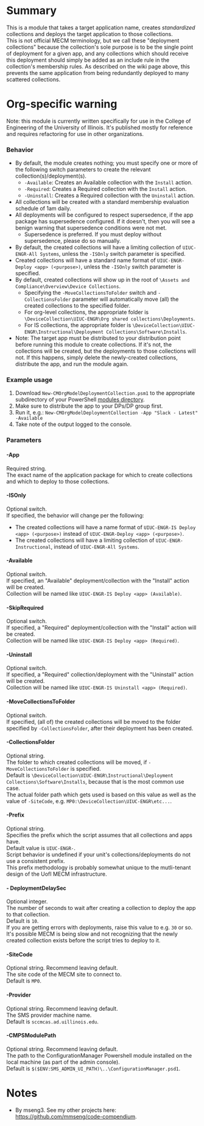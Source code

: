 # Summary

This is a module that takes a target application name, creates _standardized_ collections and deploys the target application to those collections.  
This is not official MECM terminology, but we call these "deployment collections" because the collection's sole purpose is to be the single point of deployment for a given app, and any collections which should receive this deployment should simply be added as an include rule in the collection's membership rules. As described on the wiki page above, this prevents the same application from being redundantly deployed to many scattered collections.  

# Org-specific warning
Note: this module is currently written specifically for use in the College of Engineering of the University of Illinois. It's published mostly for reference and requires refactoring for use in other organizations.  

### Behavior

- By default, the module creates nothing; you must specify one or more of the following switch parameters to create the relevant collection(s)/deployment(s).
  - `-Available`: Creates an Available collection with the `Install` action.
  - `-Required`: Creates a Required collection with the `Install` action.
  - `-Uninstall`: Creates a Required collection with the `Uninstall` action.
- All collections will be created with a standard membership evaluation schedule of 1am daily.  
- All deployments will be configured to respect supersedence, if the app package has supersedence configured. If it doesn't, then you will see a benign warning that supersedence conditions were not met.  
  - Supersedence is preferred. If you must deploy without supersedence, please do so manually.  
- By default, the created collections will have a limiting collection of `UIUC-ENGR-All Systems`, unless the `-ISOnly` switch parameter is specified.  
- Created collections will have a standard name format of `UIUC-ENGR-Deploy <app> (<purpose>)`, unless the `-ISOnly` switch parameter is specified.  
- By default, created collections will show up in the root of `\Assets and Compliance\Overview\Device Collections`.
  - Specifying the `-MoveCollectionsToFolder` switch and `-CollectionsFolder` parameter will automatically move (all) the created collections to the specified folder.
  - For org-level collections, the appropriate folder is `\DeviceCollection\UIUC-ENGR\Org shared collections\Deployments`.
  - For IS collections, the appropriate folder is `\DeviceCollection\UIUC-ENGR\Instructional\Deployment Collections\Software\Installs`.
- Note: The target app must be distributed to your distribution point before running this module to create collections. If it's not, the collections will be created, but the deployments to those collections will not. If this happens, simply delete the newly-created collections, distribute the app, and run the module again.

### Example usage

1. Download `New-CMOrgModelDeploymentCollection.psm1` to the appropriate subdirectory of your PowerShell [modules directory](https://github.com/engrit-illinois/how-to-install-a-custom-powershell-module).
2. Make sure to distribute the app to your DPs/DP group first.
3. Run it, e.g.: `New-CMOrgModelDeploymentCollection -App "Slack - Latest" -Available`
4. Take note of the output logged to the console.

### Parameters

#### -App
Required string.  
The exact name of the application package for which to create collections and which to deploy to those collections.  

#### -ISOnly
Optional switch.  
If specified, the behavior will change per the following:
- The created collections will have a name format of `UIUC-ENGR-IS Deploy <app> (<purpose>)` instead of `UIUC-ENGR-Deploy <app> (<purpose>)`.  
- The created collections will have a limiting collection of `UIUC-ENGR-Instructional`, instead of `UIUC-ENGR-All Systems`.

#### -Available
Optional switch.  
If specified, an "Available" deployment/collection with the "Install" action will be created.  
Collection will be named like `UIUC-ENGR-IS Deploy <app> (Available)`.  

#### -SkipRequired
Optional switch.  
If specified, a "Required" deployment/collection with the "Install" action will be created.  
Collection will be named like `UIUC-ENGR-IS Deploy <app> (Required)`.  

#### -Uninstall
Optional switch.  
If specified, a "Required" collection/deployment with the "Uninstall" action will be created.  
Collection will be named like `UIUC-ENGR-IS Uninstall <app> (Required)`.  

#### -MoveCollectionsToFolder
Optional switch.  
If specified, (all of) the created collections will be moved to the folder specified by `-CollectionsFolder`, after their deployment has been created.  

#### -CollectionsFolder
Optional string.  
The folder to which created collections will be moved, if `-MoveCollectionsToFolder` is specified.  
Default is `\DeviceCollection\UIUC-ENGR\Instructional\Deployment Collections\Software\Installs`, because that is the most common use case.  
The actual folder path which gets used is based on this value as well as the value of `-SiteCode`, e.g. `MP0:\DeviceCollection\UIUC-ENGR\etc...`.  

#### -Prefix
Optional string.  
Specifies the prefix which the script assumes that all collections and apps have.  
Default value is `UIUC-ENGR-`.  
Script behavior is undefined if your unit's collections/deployments do not use a consistent prefix.  
This prefix methodology is probably somewhat unique to the mutli-tenant design of the UofI MECM infrastructure.  

#### - DeploymentDelaySec
Optional integer.  
The number of seconds to wait after creating a collection to deploy the app to that collection.  
Default is `10`.  
If you are getting errors with deployments, raise this value to e.g. `30` or so. It's possible MECM is being slow and not recognizing that the newly created collection exists before the script tries to deploy to it.  

#### -SiteCode
Optional string. Recommend leaving default.  
The site code of the MECM site to connect to.  
Default is `MP0`.  

#### -Provider
Optional string. Recommend leaving default.  
The SMS provider machine name.  
Default is `sccmcas.ad.uillinois.edu`.  

#### -CMPSModulePath
Optional string. Recommend leaving default.  
The path to the ConfigurationManager Powershell module installed on the local machine (as part of the admin console).  
Default is `$($ENV:SMS_ADMIN_UI_PATH)\..\ConfigurationManager.psd1`.  

# Notes
- By mseng3. See my other projects here: https://github.com/mmseng/code-compendium.
